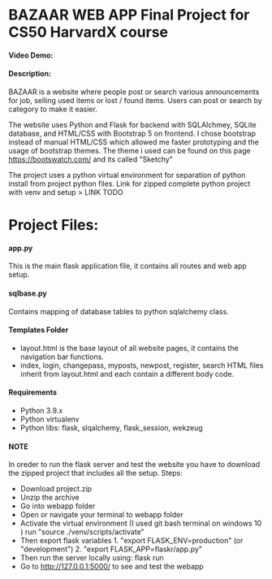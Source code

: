 #  BAZAAR WEB APP Final Project for CS50 HarvardX course
#### Video Demo:  <URL HERE>
#### Description:
BAZAAR is a website where people post or search various announcements for job, selling used items or lost / found items.
Users can post or search by category to make it easier.

The website uses Python and Flask for backend with SQLAlchmey, SQLite database, and HTML/CSS with Bootstrap 5 on frontend.
I chose bootstrap instead of manual HTML/CSS which allowed me faster prototyping and the usage of bootstrap themes. The theme i used can be found on this page https://bootswatch.com/ and its called "Sketchy"

The project uses a python virtual environment for separation of python install from project python files.
Link for zipped complete python project with venv and setup > LINK TODO

# Project Files:
#### app.py
This is the main flask application file, it contains all routes and web app setup.

#### sqlbase.py
Contains mapping of database tables to python sqlalchemy class.

#### Templates Folder
- layout.html is the base layout of all website pages, it contains the navigation bar functions.
- index, login, changepass, myposts, newpost, register, search  HTML files inherit from layout.html and each contain a different body code.

#### Requirements
- Python 3.9.x
- Python virtualenv
- Python libs: flask, slqalchemy, flask_session, wekzeug
#### NOTE
In oreder to run the flask server and test the website you have to download the zipped project that includes all the setup.
Steps:
- Download project.zip
- Unzip the archive
- Go into webapp folder
- Open or navigate your terminal to webapp folder
- Activate the virtual environment (I used git bash terminal on windows 10 ) run "source ./venv/scripts/activate"
- Then export flask variables 1. "export FLASK_ENV=production" (or "development") 2. "export FLASK_APP=flaskr/app.py"
- Then run the server locally using:  flask run
- Go to http://127.0.0.1:5000/ to see and test the webapp

